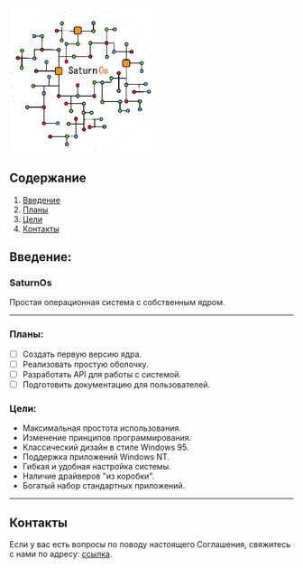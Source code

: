 ### <img src="/icon/SaturnOS.png" alt="icon" width="256">



## Содержание
1. [Введение](#введение)  
2. [Планы](#Планы)  
3. [Цели](#Цели)  
4. [Контакты](#Контакты) 

## Введение:
### SaturnOs

Простая операционная система с собственным ядром. 

---

### **Планы:**
- [ ] Создать первую версию ядра.
- [ ] Реализовать простую оболочку.
- [ ] Разработать API для работы с системой.
- [ ] Подготовить документацию для пользователей.

### **Цели:**
- Максимальная простота использования.
- Изменение принципов программирования.
- Классический дизайн в стиле Windows 95.
- Поддержка приложений Windows NT.
- Гибкая и удобная настройка системы.
- Наличие драйверов "из коробки".
- Богатый набор стандартных приложений.

---

## Контакты
Если у вас есть вопросы по поводу настоящего Соглашения, свяжитесь с нами по адресу: [ссылка](https://t.me/YaroPe1).
